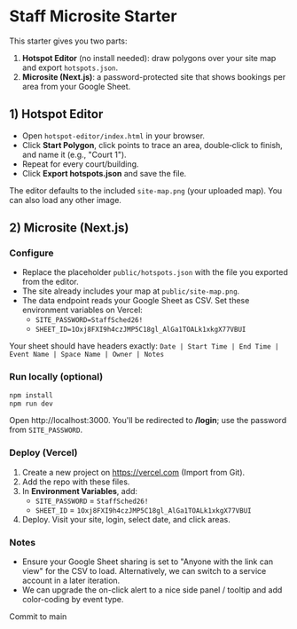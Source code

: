 
# Staff Microsite Starter

This starter gives you two parts:

1) **Hotspot Editor** (no install needed): draw polygons over your site map and export `hotspots.json`.
2) **Microsite (Next.js)**: a password-protected site that shows bookings per area from your Google Sheet.

## 1) Hotspot Editor
- Open `hotspot-editor/index.html` in your browser.
- Click **Start Polygon**, click points to trace an area, double‑click to finish, and name it (e.g., "Court 1").
- Repeat for every court/building.
- Click **Export hotspots.json** and save the file.

The editor defaults to the included `site-map.png` (your uploaded map). You can also load any other image.

## 2) Microsite (Next.js)
### Configure
- Replace the placeholder `public/hotspots.json` with the file you exported from the editor.
- The site already includes your map at `public/site-map.png`.
- The data endpoint reads your Google Sheet as CSV. Set these environment variables on Vercel:
  - `SITE_PASSWORD=StaffSched26!`
  - `SHEET_ID=1Oxj8FXI9h4czJMP5C18gl_AlGa1TOALk1xkgX77VBUI`

Your sheet should have headers exactly:
`Date | Start Time | End Time | Event Name | Space Name | Owner | Notes`

### Run locally (optional)
```bash
npm install
npm run dev
```

Open http://localhost:3000. You'll be redirected to **/login**; use the password from `SITE_PASSWORD`.

### Deploy (Vercel)
1. Create a new project on https://vercel.com (Import from Git).
2. Add the repo with these files.
3. In **Environment Variables**, add:
   - `SITE_PASSWORD` = `StaffSched26!`
   - `SHEET_ID` = `1Oxj8FXI9h4czJMP5C18gl_AlGa1TOALk1xkgX77VBUI`
4. Deploy. Visit your site, login, select date, and click areas.

### Notes
- Ensure your Google Sheet sharing is set to "Anyone with the link can view" for the CSV to load. Alternatively, we can switch to a service account in a later iteration.
- We can upgrade the on-click alert to a nice side panel / tooltip and add color-coding by event type.

Commit to main
